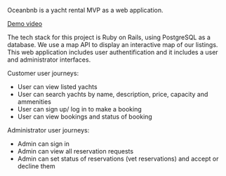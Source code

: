 Oceanbnb is a yacht rental MVP as a web application. 

[Demo video]((https://drive.google.com/file/d/18vjd4gUNaha2nG6_vgkt7Z_dFqS9OYwj/view?usp=sharing))

The tech stack for this project is Ruby on Rails, using PostgreSQL as a database. We use a map API to display an interactive map of our listings. This web application includes user authentification and it includes a user and administrator interfaces.

Customer user journeys: 

* User can view listed yachts 
* User can search yachts by name, description, price, capacity and ammenities
* User can sign up/ log in to make a booking
* User can view bookings and status of booking

Administrator user journeys:

* Admin can sign in
* Admin can view all reservation requests
* Admin can set status of reservations (vet reservations) and accept or decline them
